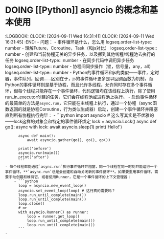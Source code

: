 # DOING [[Python]] asyncio 的概念和基本使用
:LOGBOOK:
CLOCK: [2024-09-11 Wed 16:31:41]
CLOCK: [2024-09-11 Wed 16:31:45]
:END:
	- 问题：
		- 事件循环是什么，怎么用
		  logseq.order-list-type:: number
		- 理解Future，Coroutine，Task（和js对比）
		  logseq.order-list-type:: number
		- 创建和当前协程无关的异步任务，以及挪到其他线程/线程池去执行的任务
		  logseq.order-list-type:: number
		- 在同步代码中调用异步任务
		  logseq.order-list-type:: number
		- 协程间同步操作（锁，信号量，any，all）
		  logseq.order-list-type:: number
	- Python的事件循环和js的类似——事件，定时器，事件队列，回调……区别在于，js的事件循环更多是以回调函数为机制，而Python的事件循环则是基于协程，而且允许多线程，允许同时存在多个事件循环，但每个线程只能存在一个事件循环，代码逻辑均在该线程上执行，除了使用run_in_executor创建的任务，它们会在线程池或进程池上执行。
	- 启动事件循环的最简单的方法是`async.run`，它只能在主线程上执行，通过一个协程（async函数返回的就是协程Coroutine，行为类似生成器）启动，创建一个事件循环并阻塞直到所有协程执行完毕：
		- ```python
		  import asyncio
		  # 这么写其实是不优雅的——lock这样的对象会和特定的事件循环绑定
		  lock = asyncio.Lock()
		  async def go():
		      async with lock:
		          await asyncio.sleep(1)
		          print('Hello!') 
		      
		  async def main():
		      await asyncio.gather(go(), go(), go())
		  
		  print('before')
		  asyncio.run(main())
		  print('after')
		  ```
	- 每个线程都能通过`async.run`执行事件循环并阻塞，同一个线程在同一时刻只能运行一个事件循环。**`async.run`总是会创建和自动关闭新的事件循环**。如果要重用事件循环，需要手动创建和维持它，或者使用Runner，它是一个事件循环的上下文管理器：
		- ```python
		  loop = asyncio.new_event_loop()
		  asyncio.set_event_loop(loop) # 这行真的需要吗？
		  loop.run_until_complete(main())
		  loop.run_until_complete(main())
		  loop.close()
		  # or
		  with asyncio.Runner() as runner:
		      loop = runner.get_loop()
		      loop.run_until_complete(main())
		      loop.run_until_complete(main())
		  ```
	-